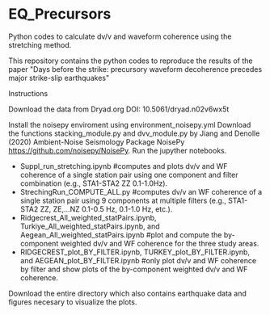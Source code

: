 # EQ_Precursors
Python codes to calculate dv/v and waveform coherence using the stretching method. 

This repository contains the python codes to reproduce the results of the paper
"Days before the strike: precursory waveform decoherence
precedes major strike-slip earthquakes"

Instructions

Download the data from Dryad.org DOI: 10.5061/dryad.n02v6wx5t

Install the noisepy enviroment using environment_noisepy.yml
Download the functions stacking_module.py and dvv_module.py by Jiang and Denolle (2020) Ambient-Noise Seismology Package NoisePy https://github.com/noisepy/NoisePy. 
Run the jupyther notebooks.

* Suppl_run_stretching.ipynb #computes and plots dv/v and WF coherence of a single station pair using one component and filter combination (e.g., STA1-STA2 ZZ 0.1-1.0Hz).
* StrechingRun_COMPUTE_ALL.py #computes dv/v an WF coherence of a single station pair using 9 components at multiple filters (e.g., STA1-STA2 ZZ, ZE,...NZ 0.1-0.5 Hz, 0.1-1.0 Hz, etc.).
* Ridgecrest_All_weighted_statPairs.ipynb, Turkiye_All_weighted_statPairs.ipynb, and Aegean_All_weighted_statPairs.ipynb #plot and compute the by-component weighted dv/v and WF coherence for the three study areas.
* RIDGECREST_plot_BY_FILTER.ipynb, TURKEY_plot_BY_FILTER.ipynb, and AEGEAN_plot_BY_FILTER.ipynb #only plot dv/v and WF coherence by filter and show plots of the by-component weighted dv/v and WF coherence.


Download the entire directory which also contains earthquake data and figures necesary to visualize the plots.

